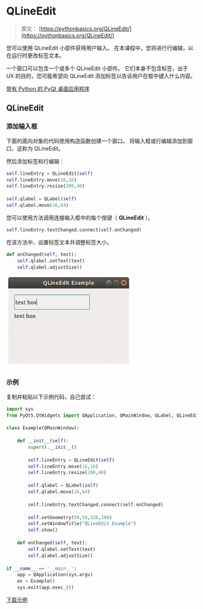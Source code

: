 # QLineEdit

> 原文： [https://pythonbasics.org/QLineEdit/](https://pythonbasics.org/QLineEdit/)

您可以使用 QLineEdit 小部件获得用户输入。 在本课程中，您将进行行编辑，以在运行时更改标签文本。

一个窗口可以包含一个或多个 QLineEdit 小部件。 它们本身不包含标签，出于 UX 的目的，您可能希望向 QLineEdit 添加标签以告诉用户在框中键入什么内容。


[带有 Python 的 PyQt 桌面应用程序](https://gum.co/pysqtsamples)

## QLineEdit

### 添加输入框

下面的面向对象的代码使用构造函数创建一个窗口。 将输入框或行编辑添加到窗口，这称为 QLineEdit。

然后添加标签和行编辑：

```py
self.lineEntry = QLineEdit(self)
self.lineEntry.move(16,16)
self.lineEntry.resize(200,40)

self.qlabel = QLabel(self)
self.qlabel.move(16,64)

```

您可以使用方法调用连接输入框中的每个按键（ **QLineEdit** ）。

```py
self.lineEntry.textChanged.connect(self.onChanged)

```

在该方法中，设置标签文本并调整标签大小。

```py
def onChanged(self, text):
    self.qlabel.setText(text)
    self.qlabel.adjustSize()

```

![pyqt text input qlineedit](img/afce6850a2a06a40147e8718e12263cb.jpg)

### 示例

复制并粘贴以下示例代码，自己尝试：

```py
import sys
from PyQt5.QtWidgets import QApplication, QMainWindow, QLabel, QLineEdit, QPushButton

class Example(QMainWindow):

    def __init__(self):
        super().__init__()

        self.lineEntry = QLineEdit(self)
        self.lineEntry.move(16,16)
        self.lineEntry.resize(200,40)

        self.qlabel = QLabel(self)
        self.qlabel.move(16,64)

        self.lineEntry.textChanged.connect(self.onChanged)

        self.setGeometry(50,50,320,200)
        self.setWindowTitle("QLineEdit Example")
        self.show()

    def onChanged(self, text):
        self.qlabel.setText(text)
        self.qlabel.adjustSize()

if __name__ == '__main__':
    app = QApplication(sys.argv)
    ex = Example()
    sys.exit(app.exec_())

```

[下载示例](https://gum.co/pysqtsamples)